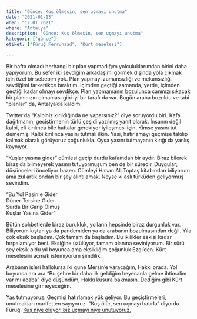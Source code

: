 ```yaml
---
title: "Günce: Kuş ölmesin, sen uçmayı unutma"
date: "2021-01-13"
when: "12.01.2021"
where: "Antalya"
description: "Günce: Kuş ölmesin, sen uçmayı unutma"
kategori: ["günce"]
etiket: ["Füruğ Ferruhzad", "Kürt meselesi"]

---
```


Bir hafta olmadı herhangi bir plan yapmadığım yolculuklarımdan birini daha yapıyorum. Bu sefer iki sevdiğim arkadaşımı görmek dışında yola çıkmak için özel bir sebebim yok. Plan yapmayı zamansızlığı ve mekansızlığı sevdiğimi farkettikçe bıraktım. İçimden geçtiği zamanda, yerde, içimden geçtiği kadar olmayı sevdikçe. Plan yapmamanın bozulunca canınızı sıkacak bir planınızın olmaması gibi iyi bir tarafı da var. Bugün araba bozuldu ve tabi “planlar” da, Antalya’da kaldım. 
 
<!--more-->

Twitter’da “Kalbiniz kırıldığında ne yaparsınız?” diye soruyordu biri. Kafa dağıtmanın, geçiştirmenin türlü çeşidi yazılmış yanıt olarak. İnsanın değil kalbi, eli kırılınca bile haftalar gerekiyor iyileşmesi için. Kimse yasını tut dememiş. Kalbi kırılınca yasını tutmalı ilkin. Yası, hatırlamayı geçmişe takılıp kalmak olarak görüyoruz çoğunlukla. Oysa yasını tutmayanın kırığı da yanlış kaynıyor.

“Kuşlar yasına gider” cümlesi geçip durdu kafamdan bir aydır. Biraz bilerek biraz da bilmeyerek yasımı tutuyormuşum ben de bir süredir. Duygular; düşünceleri önceliyor bazen. Cümleyi Hasan Ali Toptaş kitabından biliyorum ama zul artık ondan bir şey alıntılamak. Neyse ki aslı türküden geliyormuş sevindim. 

“Bu Yol Pasin'e Gider  
Döner Tersine Gider  
Şurda Bir Garip Ölmüş  
Kuşlar Yasına Gider”  

Bütün sohbetlerde biraz burukluk, yolların hepsinde biraz durgunluk var. Biliyorum kıştan ya da pandemiden ya da arabanın bozulmasından değil. Yıla çok eksik başladım. Çok tamam da başladım. Bu ikilikler eskisi kadar hırpalamıyor beni. Eksiğine üzülüyor, tamam olanına seviniyorum. Bir sürü şey eksik oldu yıl boyunca ama eksikliğim çoğunluk Ezgi’den. Kürt meselesini açmak istemiyorum şimdilik. 

Arabanın işleri hallolursa iki güne Mersin’e varacağım, Hakkı orada. Yol boyunca ara ara “Bu şehre bir daha ilk geldiğim heyecanla gelme ihtimalim var mı acaba” diye düşündüm, Hakkı kusura bakmasın. Dediğim gibi Kürt meselesine girmeyeceğim. 

Yas tutmuyoruz. Geçmişi hatırlamak yük geliyor. Bu geçiştirmeleri, unutmakları marifetten sayıyoruz. “Kuş ölür, sen uçmayı hatırla” diyordu Füruğ. [Kuş niye ölüyor, biz uçmayı niye unutuyoruz.](https://www.burakaltundal.com/siirler/tek-tikla/)